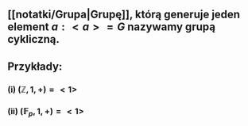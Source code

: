 ## [[notatki/Grupa|Grupę]], którą generuje jeden element $a :  <a>=G$ nazywamy **grupą cykliczną**.
## **Przykłady**:
### (i) $(\mathbb{Z},1,+)=<1>$
### (ii) $(\mathbb{F}_p,1,+)=<1>$
